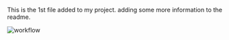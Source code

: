 This is the 1st file added to my project.
adding some more information to the readme.

![workflow](https://github.com/stevecastillonapier/devops/actions/workflows/main.yml/badge.svg)

